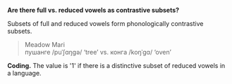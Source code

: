 **Are there full vs. reduced vowels as contrastive subsets?**

Subsets of full and reduced vowels form phonologically contrastive subsets.

>Meadow Mari<br/>
>пушанге /puˈʃɑŋgə/ ‘tree’ vs. конга /koŋˈgɑ/ ‘oven’

**Coding.** The value is '1' if there is a distinctive subset of reduced vowels in a language.
